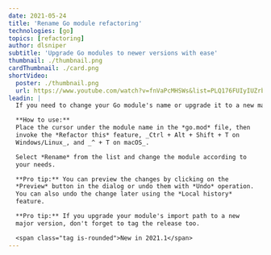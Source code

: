 ```yaml
---
date: 2021-05-24
title: 'Rename Go module refactoring'
technologies: [go]
topics: [refactoring]
author: dlsniper
subtitle: 'Upgrade Go modules to newer versions with ease'
thumbnail: ./thumbnail.png
cardThumbnail: ./card.png
shortVideo:
  poster: ./thumbnail.png
  url: https://www.youtube.com/watch?v=fnVaPcMHSWs&list=PLQ176FUIyIUZrbrlz4AY1V8VzBJKZyVlW&index=117
leadin: |
  If you need to change your Go module's name or upgrade it to a new major, then the **Rename refactoring** has you covered.

  **How to use:**
  Place the cursor under the module name in the *go.mod* file, then
  invoke the *Refactor this* feature, _Ctrl + Alt + Shift + T on
  Windows/Linux_, and _^ + T on macOS_.

  Select *Rename* from the list and change the module according to
  your needs.

  **Pro tip:** You can preview the changes by clicking on the 
  *Preview* button in the dialog or undo them with *Undo* operation.
  You can also undo the change later using the *Local history*
  feature. 

  **Pro tip:** If you upgrade your module's import path to a new
  major version, don't forget to tag the release too.

  <span class="tag is-rounded">New in 2021.1</span>
---
```

